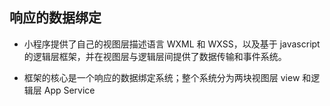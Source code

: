 ## 响应的数据绑定

- 小程序提供了自己的视图层描述语言 WXML 和 WXSS，以及基于 javascript 的逻辑层框架，并在视图层与逻辑层间提供了数据传输和事件系统。

- 框架的核心是一个响应的数据绑定系统；整个系统分为两块视图层 view 和逻辑层 App Service
